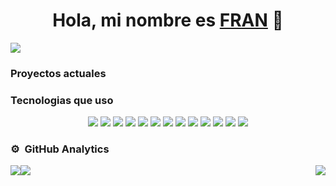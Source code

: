 <div align="center">
<h1 align="center">Hola, mi nombre es <a href="https://heylink.me/sevil_extrim/">FRAN</a> 👋</h1>
</div>
<img src="https://i.imgur.com/lbcokiJ.jpeg">

### Proyectos actuales

### Tecnologias que uso

<div align="center">
  <img src="https://img.shields.io/badge/CSS3-1572B6?style=for-the-badge&logo=css3&logoColor=white"> 
  <img src="https://img.shields.io/badge/HTML5-E34F26?style=for-the-badge&logo=html5&logoColor=white"> 
  <img src="https://img.shields.io/badge/PHP-777BB4?style=for-the-badge&logo=php&logoColor=white"> 
  <img src="https://img.shields.io/badge/Ubuntu-E95420?style=for-the-badge&logo=ubuntu&logoColor=white">
  <img src="https://img.shields.io/badge/Windows-0078D6?style=for-the-badge&logo=windows&logoColor=white">
  <img src="https://img.shields.io/badge/GIT-E44C30?style=for-the-badge&logo=git&logoColor=white">
  <img src="https://img.shields.io/badge/VirtualBox-21416b?style=for-the-badge&logo=VirtualBox&logoColor=white">
  <img src="https://img.shields.io/badge/MySQL-005C84?style=for-the-badge&logo=mysql&logoColor=white">
  <img src="https://img.shields.io/badge/Bootstrap-563D7C?style=for-the-badge&logo=bootstrap&logoColor=white">
  <img src="https://img.shields.io/badge/Font_Awesome-339AF0?style=for-the-badge&logo=fontawesome&logoColor=white">
  <img src="https://img.shields.io/badge/Vue%20js-35495E?style=for-the-badge&logo=vuedotjs&logoColor=4FC08D">
  <img src="https://img.shields.io/badge/Xampp-F37623?style=for-the-badge&logo=xampp&logoColor=white">
  <img src="https://img.shields.io/badge/Symfony-000000?style=for-the-badge&logo=Symfony&logoColor=white">  
</div>



### ⚙️ &nbsp;GitHub Analytics

<div>
  <img  style="float:left" src="https://github-readme-stats-eight-theta.vercel.app/api?username=FranDona&show_icons=true&theme=tokyonight&include_all_commits=true&count_private=true"/>
  <img  style="float:right" src="https://github-readme-stats-eight-theta.vercel.app/api/top-langs/?username=FranDona&layout=compact&langs_count=8&theme=tokyonight"/>
</div>

<img src="https://wakatime.com/share/@FranDona/12145427-d79b-469e-8389-9c6f2164be03.svg"/>
